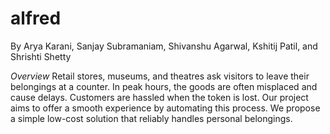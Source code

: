# alfred
By Arya Karani, Sanjay Subramaniam, Shivanshu Agarwal, Kshitij Patil, and Shrishti Shetty

_Overview_
Retail stores, museums, and theatres ask visitors to leave their belongings at a counter. In
peak hours, the goods are often misplaced and cause delays. Customers are hassled
when the token is lost. Our project aims to offer a smooth experience by automating this process. We propose a
simple low-cost solution that reliably handles personal belongings.
